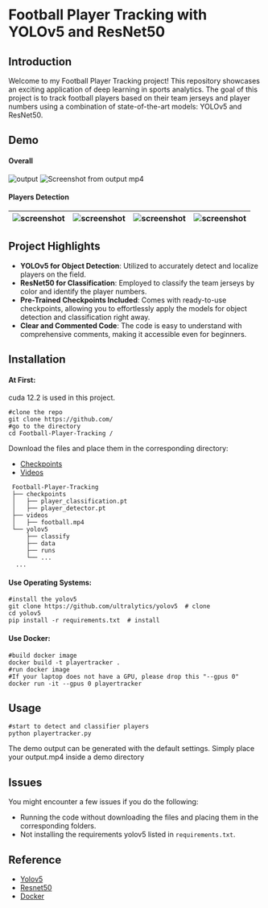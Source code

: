 # Football Player Tracking with YOLOv5 and ResNet50

## Introduction
Welcome to my Football Player Tracking project! This repository showcases an exciting application of deep learning in sports analytics. The goal of this project is to track football players based on their team jerseys and player numbers using a combination of state-of-the-art models: YOLOv5 and ResNet50.
## Demo
#### Overall

![output](https://github.com/user-attachments/assets/36fd3105-62ff-4398-8007-da0a8be677ff)
![Screenshot from output mp4](https://github.com/user-attachments/assets/23e33ac4-22ca-4dc2-8f7d-d53b96051f67)

#### Players Detection
![screenshot](https://github.com/user-attachments/assets/7275ab8f-b1ec-4435-a0c7-dfdcb50789fd) | ![screenshot](https://github.com/user-attachments/assets/dc96d18d-b3b8-41db-964b-db0213723fb5)|![screenshot](https://github.com/user-attachments/assets/b62e7f5a-344e-463e-9cf8-44f27e88b77d)|![screenshot](https://github.com/user-attachments/assets/3dda4a81-f3cf-460a-8880-b3012193c8a4)
|-|-|-|-|

## Project Highlights
-   **YOLOv5 for Object Detection**: Utilized to accurately detect and localize players on the field.
-   **ResNet50 for Classification**: Employed to classify the team jerseys by color and identify the player numbers.
-   **Pre-Trained Checkpoints Included**: Comes with ready-to-use checkpoints, allowing you to effortlessly apply the models for object detection and classification right away.
-   **Clear and Commented Code**: The code is easy to understand with comprehensive comments, making it accessible even for beginners.

## Installation
#### At First:
cuda 12.2 is used in this project.
```
#clone the repo
git clone https://github.com/
#go to the directory
cd Football-Player-Tracking /
```
Download the files and place them in the corresponding directory:
- [Checkpoints](https://drive.google.com/drive/folders/1f06spe35yA8MQIb15vkeYIVbKpBgdfv5?usp=drive_link)
- [Videos](https://drive.google.com/drive/folders/1ECYkrl1lAyLFkAq2HjUjtm3OkwnglN9D?usp=sharing)
 ```
  Football-Player-Tracking
  ├── checkpoints
  │   ├── player_classification.pt  
  │   ├── player_detector.pt
  ├── videos
  │   ├── football.mp4  
  └── yolov5
      ├── classify  
      ├── data
      ├── runs
      └── ...
   ...
  ```

#### Use Operating Systems:
```
#install the yolov5
git clone https://github.com/ultralytics/yolov5  # clone
cd yolov5
pip install -r requirements.txt  # install
```
#### Use Docker:
```
#build docker image
docker build -t playertracker .
#run docker image
#If your laptop does not have a GPU, please drop this "--gpus 0" 
docker run -it --gpus 0 playertracker
```

## Usage
```
#start to detect and classifier players
python playertracker.py
```
The demo output can be generated with the default settings. Simply place your output.mp4 inside a demo directory 

## Issues
You might encounter a few issues if you do the following:
-   Running the code without downloading the files and placing them in the corresponding folders.
-   Not installing the requirements yolov5 listed in `requirements.txt`.

## Reference
- [Yolov5](https://github.com/ultralytics/yolov5)
- [Resnet50](https://pytorch.org/vision/main/models/generated/torchvision.models.resnet50.html)
- [Docker](https://hub.docker.com/)
